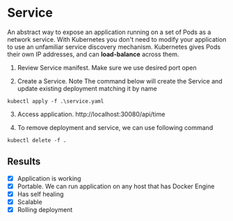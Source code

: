 # Service
An abstract way to expose an application running on a set of Pods as a network service.
With Kubernetes you don't need to modify your application to use an unfamiliar service discovery mechanism. Kubernetes gives Pods their own IP addresses, and can **load-balance** across them.

1. Review Service manifest. Make sure we use desired port open

2. Create a Service. Note The command below will create the Service and update existing deployment matching it by name

`kubectl apply -f .\service.yaml`

3. Access application. http://localhost:30080/api/time

4. To remove deployment and service, we can use following command

`kubectl delete -f .`


## Results
- [x] Application is working
- [x] Portable. We can run application on any host that has Docker Engine
- [x] Has self healing
- [x] Scalable
- [x] Rolling deployment